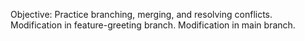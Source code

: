 Objective: Practice branching, merging, and resolving conflicts.
Modification in feature-greeting branch.
Modification in main branch.
